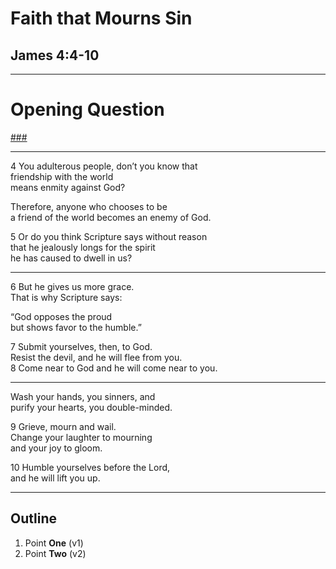 # Faith that Mourns Sin
## James 4:4-10

---
<!-- .slide: data-background="white" -->
# Opening **Question**

[###](#/outline)
<!-- .element: style="color:rgba(0,0,0,0.2)" -->

---
<span class="ref">4</span>
You adulterous people, don’t you know that <br/>
friendship with the world <br/>
means enmity against God?

Therefore, anyone who chooses to be <br/>
a friend of the world becomes an enemy of God.

<span class="ref">5</span>
Or do you think Scripture says without reason <br/>
that he jealously longs for the spirit <br/>
he has caused to dwell in us?

---
<span class="ref">6</span>
But he gives us more grace. <br/>
That is why Scripture says:

“God opposes the proud <br/>
but shows favor to the humble.”

<span class="ref">7</span>
Submit yourselves, then, to God. <br/>
Resist the devil, and he will flee from you. <br/>
<span class="ref">8</span>
Come near to God and he will come near to you.

---
Wash your hands, you sinners, and <br/>
purify your hearts, you double-minded.

<span class="ref">9</span>
Grieve, mourn and wail. <br/>
Change your laughter to mourning <br/>
and your joy to gloom.

<span class="ref">10</span>
Humble yourselves before the Lord, <br/>
and he will lift you up.

---
<!-- .slide: data-background-image="static/bg/unsplash-Jztmx9yqjBw-stars.jpg" id="outline" -->
## Outline
1. Point **One** <span class="ref">(v1)</span>
2. Point **Two** <span class="ref">(v2)</span>
